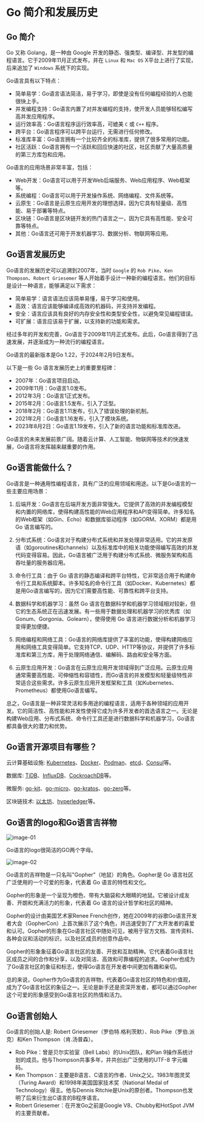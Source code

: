 # Go 简介和发展历史

## Go 简介

Go 又称 Golang，是一种由 Google 开发的静态、强类型、编译型、并发型的编程语言。它于2009年11月正式发布，并在 `Linux` 和 `Mac OS` X平台上进行了实现，后来追加了 `Windows` 系统下的实现。

Go语言具有以下特点：
- 简单易学：Go语言语法简洁，易于学习，即使是没有任何编程经验的人也能很快上手。
- 并发编程支持：Go语言内置了对并发编程的支持，使开发人员能够轻松编写高并发应用程序。
- 运行效率高：Go语言程序运行效率高，可媲美 `C` 或 `C++` 程序。
- 跨平台：Go语言程序可以跨平台运行，无需进行任何修改。
- 标准库丰富：Go语言拥有一个比较齐全的标准库，提供了很多常用的功能。
- 社区活跃：Go语言拥有一个活跃和回应快速的社区，社区贡献了大量高质量的第三方库包和应用。

Go语言的应用场景非常丰富，包括：
- Web开发：Go语言可以用于开发Web后端服务、Web应用程序、Web框架等。
- 系统编程：Go语言可以用于开发操作系统、网络编程、文件系统等。
- 云原生：Go语言是云原生应用开发的理想选择，因为它具有轻量级、高性能、易于部署等特点。
- 区块链：Go语言是区块链开发的热门语言之一，因为它具有高性能、安全可靠等特点。
- 其他：Go语言还可用于开发机器学习、数据分析、物联网等应用。

## Go语言发展历史

Go语言的发展历史可以追溯到2007年，当时 `Google` 的 `Rob Pike`、`Ken Thompson`、`Robert Griesemer` 等人开始着手设计一种新的编程语言。他们的目标是设计一种语言，能够满足以下需求：
- 简单易学：语言语法应该简单易懂，易于学习和使用。
- 高效：语言应该能够编译成高效的机器码，并支持并发编程。
- 安全：语言应该具有良好的内存安全性和类型安全性，以避免常见编程错误。
- 可扩展：语言应该易于扩展，以支持新的功能和需求。

经过多年的开发和完善，Go语言于2009年11月正式发布。此后，Go语言得到了迅速发展，并逐渐成为一种流行的编程语言。

Go语言的最新版本是Go 1.22，于2024年2月9日发布。

以下是一些 Go 语言发展历史上的重要里程碑：
- 2007年：Go语言项目启动。
- 2009年11月：Go语言1.0发布。
- 2012年3月：Go语言1正式发布。
- 2015年2月：Go语言1.5发布，引入了泛型。
- 2018年2月：Go语言1.11发布，引入了错误处理的新机制。
- 2021年2月：Go语言1.16发布，引入了模块系统。
- 2023年8月2日：Go语言1.19发布，引入了新的语言功能和标准库改进。

Go语言的未来发展前景广阔。随着云计算、人工智能、物联网等技术的快速发展，Go语言将发挥越来越重要的作用。

## Go语言能做什么？

Go语言是一种通用性编程语言，具有广泛的应用领域和用途。以下是Go语言的一些主要应用场景：

1. 后端开发：Go语言在后端开发方面非常强大。它提供了高效的并发编程模型和内置的网络库，使得构建高性能的Web应用程序和API变得简单。许多知名的Web框架（如Gin、Echo）和数据库驱动程序（如GORM、XORM）都是用 Go 语言编写的。

2. 分布式系统：Go语言对于构建分布式系统和并发处理非常适用。它的并发原语（如goroutines和channels）以及标准库中的相关功能使得编写高效的并发代码变得容易。因此，Go语言被广泛用于构建分布式系统、微服务架构和高吞吐量的服务器应用。

3. 命令行工具：由于 Go 语言的静态编译和跨平台特性，它非常适合用于构建命令行工具和系统脚本。许多知名的命令行工具（如Docker、Kubernetes）都是用Go语言编写的，因为它们需要高性能、可靠性和跨平台支持。

4. 数据科学和机器学习：虽然 Go 语言在数据科学和机器学习领域相对较新，但它的生态系统正在迅速发展。有一些用于数据处理和机器学习的优秀库（如Gonum、Gorgonia、Golearn），使得使用 Go 语言进行数据分析和机器学习变得更加便捷。

5. 网络编程和网络工具：Go语言的网络库提供了丰富的功能，使得构建网络应用和网络工具变得简单。它支持TCP、UDP、HTTP等协议，并提供了许多标准库和第三方库，用于处理网络通信、编解码、路由和安全等方面。

6. 云原生应用开发：Go语言在云原生应用开发领域得到广泛应用。云原生应用通常需要高性能、可伸缩性和容错性，而Go语言的并发模型和轻量级特性非常适合这些需求。许多云原生应用开发框架和工具（如Kubernetes、Prometheus）都使用Go语言编写。

总之，Go语言是一种非常灵活和多用途的编程语言，适用于各种领域的应用开发。它的简洁性、高性能和并发性使得它成为许多开发者的首选语言之一。无论是构建Web应用、分布式系统、命令行工具还是进行数据科学和机器学习，Go语言都具备很大的潜力和优势。

## Go语言开源项目有哪些？

云计算基础设施: [Kubernetes](https://github.com/kubernetes/kubernetes)、[Docker](https://github.com/docker/docker-ce)、[Podman](https://github.com/containers/podman)、[etcd](https://github.com/etcd-io/etcd)、[Consul](https://github.com/hashicorp/consul)等。

数据库: [TiDB](https://github.com/pingcap/tidb)、[InfluxDB](https://github.com/influxdata/influxdb)、[CockroachDB](https://github.com/cockroachdb/cockroach)等。

微服务: [go-kit](https://github.com/go-kit/kit)、[go-micro](https://github.com/micro/micro)、[go-kratos](https://github.com/go-kratos/kratos)、[go-zero](https://github.com/zeromicro/go-zero)等。

区块链技术: [以太坊](https://github.com/ethereum/go-ethereum)、[hyperledger](https://github.com/hyperledger)等。

## Go语言的logo和Go语言吉祥物

![image-01](/images/docs/Go/Go基础/assets/image-01.svg)

Go语言的logo很简洁的GO两个字母。

![image-02](/images/docs/Go/Go基础/assets/image-02.svg)

Go语言的吉祥物是一只名叫"Gopher"（地鼠）的角色。Gopher是 Go 语言社区广泛使用的一个可爱的形象，代表着 Go 语言的特性和文化。

Gopher的形象是一个呈现为橙色、带有大脑袋和大眼睛的地鼠。它被设计成友善、开朗和充满活力的形象，代表着 Go 语言的设计哲学和社区的精神。

Gopher的设计由美国艺术家Renee French创作，她在2009年的谷歌Go语言开发者大会（GopherCon）上首次展示了这个角色，并迅速受到了广大开发者的喜爱和认可。Gopher的形象在Go语言社区中随处可见，被用于官方文档、宣传资料、各种会议和活动的标识，以及社区成员的创意作品中。

Gopher的形象象征着Go语言社区的友善、开放和互助精神。它代表着Go语言社区成员之间的合作和分享，以及对简洁、高效和可靠编程的追求。Gopher也成为了Go语言社区的象征和标志，使得Go语言在开发者中间更加有趣和亲切。

总的来说，Gopher作为Go语言的吉祥物，代表着Go语言社区的特色和价值观，成为了Go语言社区的象征之一。无论是新手还是资深开发者，都可以通过Gopher这个可爱的形象感受到Go语言社区的热情和活力。

## Go语言创始人

Go语言的创始人是: Robert Griesemer（罗伯特.格利茨默）、Rob Pike（罗伯.派克）和Ken Thompson（肯.汤普森）。
- Rob Pike：曾是贝尔实验室（Bell Labs）的Unix团队，和Plan 9操作系统计划的成员。他与Thompson共事多年，并共创出广泛使用的UTF-8 字元编码。
- Ken Thompson：主要是B语言、C语言的作者、Unix之父。1983年图灵奖（Turing Award）和1998年美国国家技术奖（National Medal of Technology）得主。他与Dennis Ritchie是Unix的原创者。Thompson也发明了后来衍生出C语言的B程序语言。
- Robert Griesemer：在开发Go之前是Google V8、Chubby和HotSpot JVM的主要贡献者。